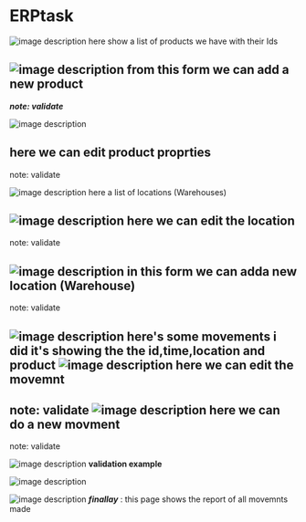 # ERPtask
![image description](photos/one.png)
here show a list of products we have with their Ids

![image description](photos/three.png)
from this form we can add a new product
------------------

***note: validate*** 

![image description](photos/two.png)

here we can edit product proprties
------------------
note: validate 

![image description](photos/four.png)
here a list of locations (Warehouses)

![image description](photos/six.png)
here we can edit the location 
------------------
note: validate 

![image description](photos/seven.png)
in this form we can adda new location (Warehouse)
------------------
note: validate 

![image description](photos/eight.png)
here's some movements i did it's showing the the id,time,location and product
![image description](photos/nine.png)
here we can edit the movemnt 
------------------
note: validate 
![image description](photos/ten.png)
here we can do a new movment 
------------------
note: validate 

![image description](photos/eleven.png)
**validation example**

![image description](photos/twelve.png)




![image description](photos/five.png)
***finallay*** : this page shows the report of all movemnts made



